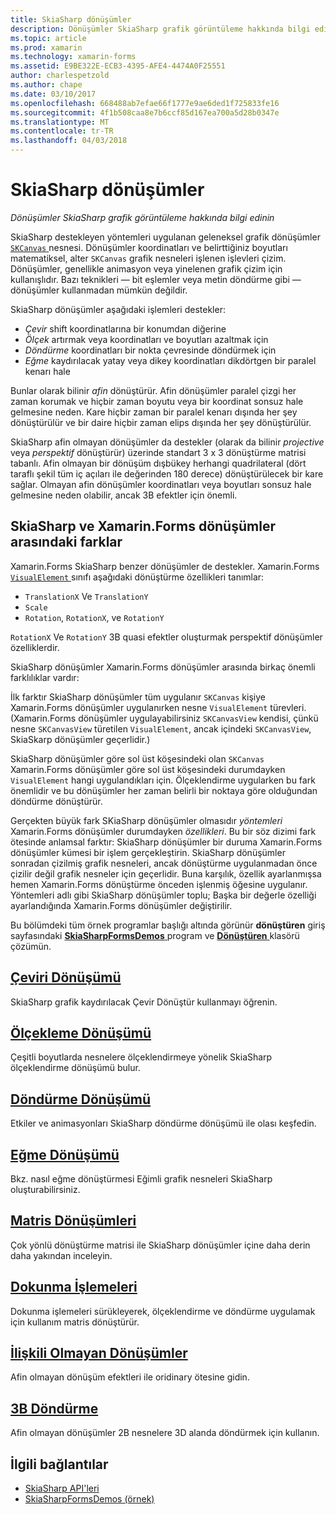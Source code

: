 ```yaml
---
title: SkiaSharp dönüşümler
description: Dönüşümler SkiaSharp grafik görüntüleme hakkında bilgi edinin
ms.topic: article
ms.prod: xamarin
ms.technology: xamarin-forms
ms.assetid: E9BE322E-ECB3-4395-AFE4-4474A0F25551
author: charlespetzold
ms.author: chape
ms.date: 03/10/2017
ms.openlocfilehash: 668488ab7efae66f1777e9ae6ded1f725833fe16
ms.sourcegitcommit: 4f1b508caa8e7b6ccf85d167ea700a5d28b0347e
ms.translationtype: MT
ms.contentlocale: tr-TR
ms.lasthandoff: 04/03/2018
---
```

# <a name="skiasharp-transforms"></a>SkiaSharp dönüşümler

_Dönüşümler SkiaSharp grafik görüntüleme hakkında bilgi edinin_

SkiaSharp destekleyen yöntemleri uygulanan geleneksel grafik dönüşümler [ `SKCanvas` ](https://developer.xamarin.com/api/type/SkiaSharp.SKCanvas/) nesnesi. Dönüşümler koordinatları ve belirttiğiniz boyutları matematiksel, alter `SKCanvas` grafik nesneleri işlenen işlevleri çizim. Dönüşümler, genellikle animasyon veya yinelenen grafik çizim için kullanışlıdır. Bazı teknikleri &mdash; bit eşlemler veya metin döndürme gibi &mdash; dönüşümler kullanmadan mümkün değildir.

SkiaSharp dönüşümler aşağıdaki işlemleri destekler:

- *Çevir* shift koordinatlarına bir konumdan diğerine
- *Ölçek* artırmak veya koordinatları ve boyutları azaltmak için
- *Döndürme* koordinatları bir nokta çevresinde döndürmek için
- *Eğme* kaydırılacak yatay veya dikey koordinatları dikdörtgen bir paralel kenarı hale

Bunlar olarak bilinir *afin* dönüştürür. Afin dönüşümler paralel çizgi her zaman korumak ve hiçbir zaman boyutu veya bir koordinat sonsuz hale gelmesine neden. Kare hiçbir zaman bir paralel kenarı dışında her şey dönüştürülür ve bir daire hiçbir zaman elips dışında her şey dönüştürülür.

SkiaSharp afin olmayan dönüşümler da destekler (olarak da bilinir *projective* veya *perspektif* dönüştürür) üzerinde standart 3 x 3 dönüştürme matrisi tabanlı. Afin olmayan bir dönüşüm dışbükey herhangi quadrilateral (dört taraflı şekil tüm iç açıları ile değerinden 180 derece) dönüştürülecek bir kare sağlar. Olmayan afin dönüşümler koordinatları veya boyutları sonsuz hale gelmesine neden olabilir, ancak 3B efektler için önemli.

## <a name="differences-between-skiasharp-and-xamarinforms-transforms"></a>SkiaSharp ve Xamarin.Forms dönüşümler arasındaki farklar

Xamarin.Forms SkiaSharp benzer dönüşümler de destekler. Xamarin.Forms [ `VisualElement` ](https://developer.xamarin.com/api/type/Xamarin.Forms.VisualElement/) sınıfı aşağıdaki dönüştürme özellikleri tanımlar:

- `TranslationX` Ve `TranslationY`
- `Scale`
- `Rotation`, `RotationX`, ve `RotationY`

`RotationX` Ve `RotationY` 3B quasi efektler oluşturmak perspektif dönüşümler özelliklerdir.

SkiaSharp dönüşümler Xamarin.Forms dönüşümler arasında birkaç önemli farklılıklar vardır:

İlk farktır SkiaSharp dönüşümler tüm uygulanır `SKCanvas` kişiye Xamarin.Forms dönüşümler uygulanırken nesne `VisualElement` türevleri. (Xamarin.Forms dönüşümler uygulayabilirsiniz `SKCanvasView` kendisi, çünkü nesne `SKCanvasView` türetilen `VisualElement`, ancak içindeki `SKCanvasView`, SkiaSkarp dönüşümler geçerlidir.)

SkiaSharp dönüşümler göre sol üst köşesindeki olan `SKCanvas` Xamarin.Forms dönüşümler göre sol üst köşesindeki durumdayken `VisualElement` hangi uygulandıkları için. Ölçeklendirme uygularken bu fark önemlidir ve bu dönüşümler her zaman belirli bir noktaya göre olduğundan döndürme dönüştürür.

Gerçekten büyük fark SKiaSharp dönüşümler olmasıdır *yöntemleri* Xamarin.Forms dönüşümler durumdayken *özellikleri*. Bu bir söz dizimi fark ötesinde anlamsal farktır: SkiaSharp dönüşümler bir duruma Xamarin.Forms dönüşümler kümesi bir işlem gerçekleştirin. SkiaSharp dönüşümler sonradan çizilmiş grafik nesneleri, ancak dönüştürme uygulanmadan önce çizilir değil grafik nesneler için geçerlidir. Buna karşılık, özellik ayarlanmışsa hemen Xamarin.Forms dönüştürme önceden işlenmiş öğesine uygulanır. Yöntemleri adlı gibi SkiaSharp dönüşümler toplu; Başka bir değerle özelliği ayarlandığında Xamarin.Forms dönüşümler değiştirilir.

Bu bölümdeki tüm örnek programlar başlığı altında görünür **dönüştüren** giriş sayfasındaki [ **SkiaSharpFormsDemos** ](https://developer.xamarin.com/samples/xamarin-forms/SkiaSharpForms/Demos/) program ve [ **Dönüştüren** ](https://github.com/xamarin/xamarin-forms-samples/tree/master/SkiaSharpForms/SkiaSharpFormsDemos/SkiaSharpFormsDemos/SkiaSharpFormsDemos/Transforms) klasörü çözümün.

## <a name="the-translate-transformtranslatemd"></a>[Çeviri Dönüşümü](translate.md)

SkiaSharp grafik kaydırılacak Çevir Dönüştür kullanmayı öğrenin.

## <a name="the-scale-transformscalemd"></a>[Ölçekleme Dönüşümü](scale.md)

Çeşitli boyutlarda nesnelere ölçeklendirmeye yönelik SkiaSharp ölçeklendirme dönüşümü bulur.

## <a name="the-rotate-transformrotatemd"></a>[Döndürme Dönüşümü](rotate.md)

Etkiler ve animasyonları SkiaSharp döndürme dönüşümü ile olası keşfedin.

## <a name="the-skew-transformskewmd"></a>[Eğme Dönüşümü](skew.md)

Bkz. nasıl eğme dönüştürmesi Eğimli grafik nesneleri SkiaSharp oluşturabilirsiniz.

## <a name="matrix-transformsmatrixmd"></a>[Matris Dönüşümleri](matrix.md)

Çok yönlü dönüştürme matrisi ile SkiaSharp dönüşümler içine daha derin daha yakından inceleyin.

## <a name="touch-manipulationstouchmd"></a>[Dokunma İşlemeleri](touch.md)

Dokunma işlemeleri sürükleyerek, ölçeklendirme ve döndürme uygulamak için kullanım matris dönüştürür.

## <a name="non-affine-transformsnon-affinemd"></a>[İlişkili Olmayan Dönüşümler](non-affine.md)

Afin olmayan dönüşüm efektleri ile oridinary ötesine gidin.

## <a name="3d-rotation3d-rotationmd"></a>[3B Döndürme](3d-rotation.md)

Afin olmayan dönüşümler 2B nesnelere 3D alanda döndürmek için kullanın.


## <a name="related-links"></a>İlgili bağlantılar

- [SkiaSharp API'leri](https://developer.xamarin.com/api/root/SkiaSharp/)
- [SkiaSharpFormsDemos (örnek)](https://developer.xamarin.com/samples/xamarin-forms/SkiaSharpForms/Demos/)
